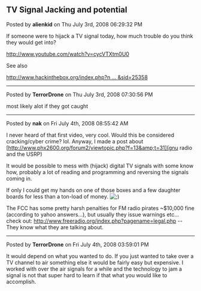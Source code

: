 ## TV Signal Jacking and potential
Posted by **alienkid** on Thu July 3rd, 2008 06:29:32 PM

If someone were to hijack a TV signal today, how much trouble do you think they would get into?  

<!-- m --><a class="postlink" href="http://www.youtube.com/watch?v=cycVTXtm0U0">http://www.youtube.com/watch?v=cycVTXtm0U0</a><!-- m -->

See also 
<!-- m --><a class="postlink" href="http://www.hackinthebox.org/index.php?name=News&amp;file=article&amp;sid=25358">http://www.hackinthebox.org/index.php?n ... &amp;sid=25358</a><!-- m -->

--------------------------------------------------------------------------------

Posted by **TerrorDrone** on Thu July 3rd, 2008 07:30:56 PM

most likely alot if they got caught

--------------------------------------------------------------------------------

Posted by **nak** on Fri July 4th, 2008 08:55:42 AM

I never heard of that first video, very cool.
Would this be considered cracking/cyber crime? lol.
Anyway, I made a post about [http://www.phx2600.org/forum2/viewtopic.php?f=13&amp;t=31](gnu radio and the USRP)

It would be possible to mess with (hijack) digital TV signals with some know how, probably a lot of reading and programming and reversing the signals coming in.

If only I could get my hands on one of those boxes and a few daughter boards for less than a ton-load of money.  <!-- s;) --><img src="{SMILIES_PATH}/icon_e_wink.gif" alt=";)" title="Wink" /><!-- s;) --> 

The FCC has some pretty harsh penalties for FM radio pirates ~$10,000 fine (according to yahoo answers...), but usually they issue warnings etc... check out: <!-- m --><a class="postlink" href="http://www.freeradio.org/index.php?pagename=legal.php">http://www.freeradio.org/index.php?pagename=legal.php</a><!-- m --> -- They know what they are talking about.

--------------------------------------------------------------------------------

Posted by **TerrorDrone** on Fri July 4th, 2008 03:59:01 PM

It would depend on what you wanted to do.
If you just wanted to take over a TV channel to air something else it would be fairly easy but expensive.
I worked with over the air signals for a while and the technology to jam a signal is not that super hard to learn if that what you would like to accomplish.
